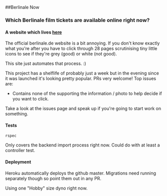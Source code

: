 ##Berlinale Now

### Which Berlinale film tickets are available online right now?

#### A website which lives [here](http://nowberlinale.herokuapp.com)

The official berlinale.de website is a bit annoying. If you don't know exactly what you're after you have to click through 28 pages scrutinising tiny little icons to see if they're grey (good) or white (not good).

This site just automates that process. :)

This project has a shelflife of probably just a week but in the evening since it was launched it's looking pretty popular. PRs very welcome! Top issues are:

- Contains none of the supporting the information / photo to help decide if you want to click.

Take a look at the issues page and speak up if you're going to start work on something.

#### Tests

```
rspec
```
Only covers the backend import process right now. Could do with at least a controller test.

#### Deployment

Heroku automatically deploys the github master.
Migrations need running separately though so point them out in any PR.

Using one "Hobby" size dyno right now.
